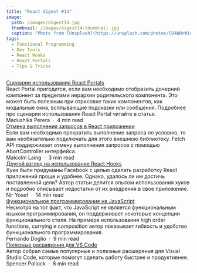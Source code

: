 ```yaml
---
title: "React digest #14"
image: 
  path: /images/digest14.jpg
  thumbnail: /images/digest14-thumbnail.jpg
  caption: "Photo from [Unsplash](https://unsplash.com/photos/CD4WHrWio6Q)"
tags:  
  - Functional Programming
  - Dev Tools
  - React Hooks
  - React Portals
  - Tips & Tricks
---
```


<div class="digest">
    <a href="https://blog.bitsrc.io/understanding-react-portals-ab79827732c7">Сценарии использования React Portals</a>
    <div class="digest-desc">React Portal пригодится, если вам необходимо отобразить дочерний компонент за пределами иерархии родительского компонента. Это может быть полезным при отрисовке таких компонентов, как модальные окна, всплывающие подсказки или сообщения. Подробнее про сценарии использования React Portal читайте в статье.</div>
    <div class="digest-time">Madushika Perera &nbsp;&middot;&nbsp; 4 min read</div>
</div>

<div class="digest">
    <a href="https://medium.com/frontend-digest/cancelling-fetch-requests-in-react-applications-58a52a048e8e">Отмена выполнения запросов в React приложении</a>
    <div class="digest-desc">Если вам необходимо прекратить выполнение запроса по условию, то вам необязательно подключать для этого внешнюю библиотеку. Fetch API поддерживает отмену выполнения запросов с помощью AbortController интерфейса.</div>
    <div class="digest-time">Malcolm Laing &nbsp;&middot;&nbsp; 3 min read</div>
</div>

<div class="digest">
    <a href="https://medium.com/swlh/the-ugly-side-of-hooks-584f0f8136b6">Другой взгляд на использование React Hooks</a>
    <div class="digest-desc">Хуки были придуманы Facebook с целью сделать разработку React приложений проще и удобнее. Однако, удалось ли им достичь поставленной цели? Автор статьи делится опытом использования хуков и подробно описывает недостатки от их внедрения в свое приложение.</div>
    <div class="digest-time">Nir Yosef &nbsp;&middot;&nbsp; 14 min read</div>
</div>

<div class="digest">
    <a href="https://blog.bitsrc.io/functional-programming-in-javascript-functions-composition-and-currying-3c765a50152e">Функциональное программирование на JavaScript</a>
    <div class="digest-desc">Несмотря на тот факт, что JavaScript не является функциональным языком программирования, он поддерживает некоторые концепции функционального стиля. На примере использования high order functions, currying и composition автор показывает гибкость и удобство функционального программирования.</div>
    <div class="digest-time">Fernando Doglio &nbsp;&middot;&nbsp; 9 min read</div>
</div>

<div class="digest">
    <a href="https://levelup.gitconnected.com/making-visual-studio-code-better-e72105809bf2">Полезные расширения для VS Code</a>
    <div class="digest-desc">Автор собрал самые популярные и полезные расширения для Visual Studio Code, которые помогут сделать работу быстрее и продуктивнее.</div>
    <div class="digest-time">Spencer Pollock &nbsp;&middot;&nbsp; 8 min read</div>
</div>